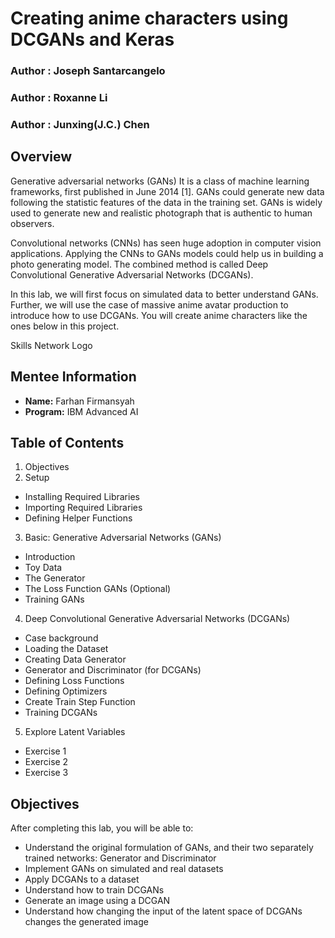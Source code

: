 #  Creating anime characters using DCGANs and Keras 
### **Author : Joseph Santarcangelo**
### **Author : Roxanne Li**
### **Author : Junxing(J.C.) Chen**

## Overview 
Generative adversarial networks (GANs)
It is a class of machine learning frameworks, first published in June 2014 [1].
GANs could generate new data following the statistic features of the data in the training set. GANs is widely used to generate new and realistic photograph that is authentic to human observers.

Convolutional networks (CNNs) has seen huge adoption in computer vision applications. Applying the CNNs to GANs models could help us in building a photo generating model. The combined method is called Deep Convolutional Generative Adversarial Networks (DCGANs).

In this lab, we will first focus on simulated data to better understand GANs.
Further, we will use the case of massive anime avatar production to introduce how to use DCGANs.
You will create anime characters like the ones below in this project.

Skills Network Logo
## Mentee Information 
- **Name:** Farhan Firmansyah
- **Program:** IBM Advanced AI

## Table of Contents 
1. Objectives
2. Setup
  - Installing Required Libraries
  - Importing Required Libraries
  - Defining Helper Functions
3. Basic: Generative Adversarial Networks (GANs)
  - Introduction
  - Toy Data
  - The Generator
  - The Loss Function GANs (Optional)
  - Training GANs
4. Deep Convolutional Generative Adversarial Networks (DCGANs)
  - Case background
  - Loading the Dataset
  - Creating Data Generator
  - Generator and Discriminator (for DCGANs)
  - Defining Loss Functions
  - Defining Optimizers
  - Create Train Step Function
  - Training DCGANs
5. Explore Latent Variables
  - Exercise 1
  - Exercise 2
  - Exercise 3

## Objectives 
After completing this lab, you will be able to:

- Understand the original formulation of GANs, and their two separately trained networks: Generator and Discriminator
- Implement GANs on simulated and real datasets
- Apply DCGANs to a dataset
- Understand how to train DCGANs
- Generate an image using a DCGAN
- Understand how changing the input of the latent space of DCGANs changes the generated image
